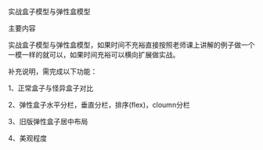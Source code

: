 实战盒子模型与弹性盒模型

主要内容

实战盒子模型与弹性盒模型，如果时间不充裕直接按照老师课上讲解的例子做一个一模一样的就可以，如果时间充裕可以横向扩展做实战。

补充说明，需完成以下功能：

1、正常盒子与怪异盒子对比

2、弹性盒子水平分栏，垂直分栏，排序(flex)，cloumn分栏

3、旧版弹性盒子居中布局

4、美观程度
